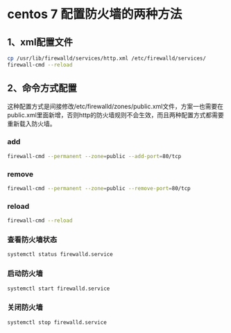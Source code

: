 centos 7 配置防火墙的两种方法
=======

1、xml配置文件
---------

```bash
cp /usr/lib/firewalld/services/http.xml /etc/firewalld/services/
firewall-cmd --reload
```

2、命令方式配置
---------
这种配置方式是间接修改/etc/firewalld/zones/public.xml文件，方案一也需要在public.xml里面新增，否则http的防火墙规则不会生效，而且两种配置方式都需要重新载入防火墙。
### add
```bash
firewall-cmd --permanent --zone=public --add-port=80/tcp
```
### remove
```bash
firewall-cmd --permanent --zone=public --remove-port=80/tcp
```
### reload
```bash
firewall-cmd --reload
```
### 查看防火墙状态
```bash
systemctl status firewalld.service
```
### 启动防火墙
```bash
systemctl start firewalld.service
```
### 关闭防火墙
```bash
systemctl stop firewalld.service
```

